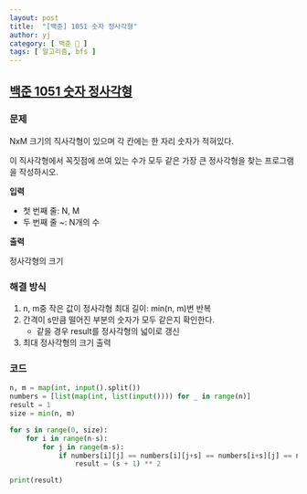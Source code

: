 ```yaml
---
layout: post
title:  "[백준] 1051 숫자 정사각형"
author: yj
category: [ 백준 📝 ]
tags: [ 알고리즘, bfs ]
---
```


## [백준 1051 숫자 정사각형](https://www.acmicpc.net/problem/1051)

### 문제

NxM 크기의 직사각형이 있으며 각 칸에는 한 자리 숫자가 적혀있다.

이 직사각형에서 꼭짓점에 쓰여 있는 수가 모두 같은 가장 큰 정사각형을 찾는 프로그램을 작성하시오.

**입력**

- 첫 번째 줄:  N, M
- 두 번째 줄 ~: N개의 수

**출력**

정사각형의 크기

### 해결 방식

1. n, m중 작은 값이 정사각형 최대 길이: min(n, m)번 반복
2. 간격이 s만큼 떨어진 부분의 숫자가 모두 같은지 확인한다.
    - 같을 경우 result를 정사각형의 넓이로 갱신
3. 최대 정사각형의 크기 출력

### 코드

```python
n, m = map(int, input().split())
numbers = [list(map(int, list(input()))) for _ in range(n)]
result = 1
size = min(n, m)

for s in range(0, size):
    for i in range(n-s):
        for j in range(m-s):
            if numbers[i][j] == numbers[i][j+s] == numbers[i+s][j] == numbers[i+s][j+s]:
                result = (s + 1) ** 2

print(result)
```